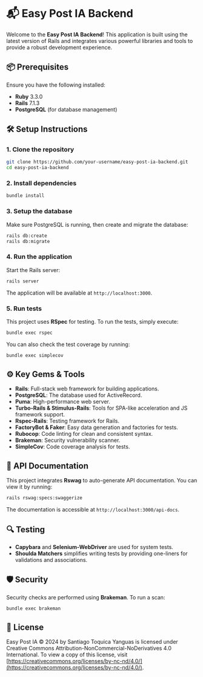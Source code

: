 # 📬 Easy Post IA Backend

Welcome to the **Easy Post IA Backend**! This application is built using the latest version of Rails and integrates various powerful libraries and tools to provide a robust development experience.

## 📦 Prerequisites

Ensure you have the following installed:

- **Ruby** 3.3.0
- **Rails** 7.1.3
- **PostgreSQL** (for database management)

## 🛠️ Setup Instructions

### 1. Clone the repository

```bash
git clone https://github.com/your-username/easy-post-ia-backend.git
cd easy-post-ia-backend
```

### 2. Install dependencies

```bash
bundle install
```

### 3. Setup the database

Make sure PostgreSQL is running, then create and migrate the database:

```bash
rails db:create
rails db:migrate
```

### 4. Run the application

Start the Rails server:

```bash
rails server
```

The application will be available at `http://localhost:3000`.

### 5. Run tests

This project uses **RSpec** for testing. To run the tests, simply execute:

```bash
bundle exec rspec
```

You can also check the test coverage by running:

```bash
bundle exec simplecov
```

## ⚙️ Key Gems & Tools

- **Rails**: Full-stack web framework for building applications.
- **PostgreSQL**: The database used for ActiveRecord.
- **Puma**: High-performance web server.
- **Turbo-Rails & Stimulus-Rails**: Tools for SPA-like acceleration and JS framework support.
- **Rspec-Rails**: Testing framework for Rails.
- **FactoryBot & Faker**: Easy data generation and factories for tests.
- **Rubocop**: Code linting for clean and consistent syntax.
- **Brakeman**: Security vulnerability scanner.
- **SimpleCov**: Code coverage analysis for tests.

## 🧪 API Documentation

This project integrates **Rswag** to auto-generate API documentation. You can view it by running:

```bash
rails rswag:specs:swaggerize
```

The documentation is accessible at `http://localhost:3000/api-docs`.

## 🔍 Testing

- **Capybara** and **Selenium-WebDriver** are used for system tests.
- **Shoulda Matchers** simplifies writing tests by providing one-liners for validations and associations.

## 🛡️ Security

Security checks are performed using **Brakeman**. To run a scan:

```bash
bundle exec brakeman
```

## 📜 License

Easy Post IA © 2024 by Santiago Toquica Yanguas is licensed under Creative Commons Attribution-NonCommercial-NoDerivatives 4.0 International. To view a copy of this license, visit [https://creativecommons.org/licenses/by-nc-nd/4.0/](https://creativecommons.org/licenses/by-nc-nd/4.0/).
